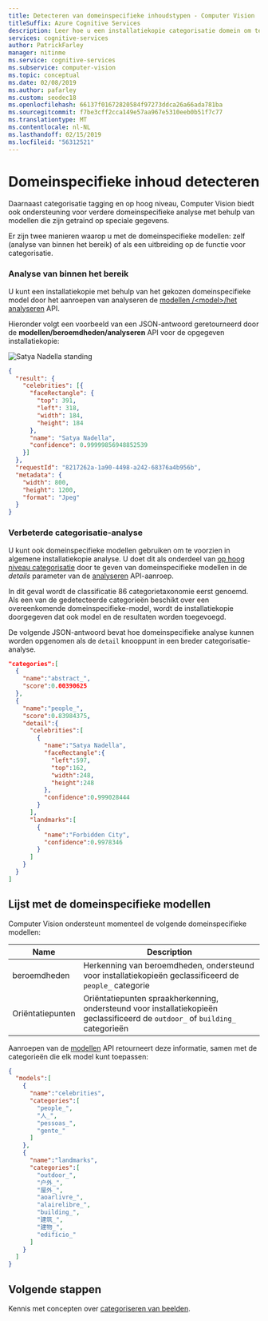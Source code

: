 ```yaml
---
title: Detecteren van domeinspecifieke inhoudstypen - Computer Vision
titleSuffix: Azure Cognitive Services
description: Leer hoe u een installatiekopie categorisatie domein om terug te keren meer gedetailleerde informatie over een afbeelding opgeven.
services: cognitive-services
author: PatrickFarley
manager: nitinme
ms.service: cognitive-services
ms.subservice: computer-vision
ms.topic: conceptual
ms.date: 02/08/2019
ms.author: pafarley
ms.custom: seodec18
ms.openlocfilehash: 66137f01672820584f97273ddca26a66ada781ba
ms.sourcegitcommit: f7be3cff2cca149e57aa967e5310eeb0b51f7c77
ms.translationtype: MT
ms.contentlocale: nl-NL
ms.lasthandoff: 02/15/2019
ms.locfileid: "56312521"
---
```

# <a name="detect-domain-specific-content"></a>Domeinspecifieke inhoud detecteren

Daarnaast categorisatie tagging en op hoog niveau, Computer Vision biedt ook ondersteuning voor verdere domeinspecifieke analyse met behulp van modellen die zijn getraind op speciale gegevens. 

Er zijn twee manieren waarop u met de domeinspecifieke modellen: zelf (analyse van binnen het bereik) of als een uitbreiding op de functie voor categorisatie.

### <a name="scoped-analysis"></a>Analyse van binnen het bereik

U kunt een installatiekopie met behulp van het gekozen domeinspecifieke model door het aanroepen van analyseren de [modellen /\<model\>/het analyseren](https://westus.dev.cognitive.microsoft.com/docs/services/5adf991815e1060e6355ad44/operations/56f91f2e778daf14a499e200) API. 

Hieronder volgt een voorbeeld van een JSON-antwoord geretourneerd door de **modellen/beroemdheden/analyseren** API voor de opgegeven installatiekopie:

![Satya Nadella standing](./images/satya.jpeg)

```json
{
  "result": {
    "celebrities": [{
      "faceRectangle": {
        "top": 391,
        "left": 318,
        "width": 184,
        "height": 184
      },
      "name": "Satya Nadella",
      "confidence": 0.99999856948852539
    }]
  },
  "requestId": "8217262a-1a90-4498-a242-68376a4b956b",
  "metadata": {
    "width": 800,
    "height": 1200,
    "format": "Jpeg"
  }
}
```

### <a name="enhanced-categorization-analysis"></a>Verbeterde categorisatie-analyse  

U kunt ook domeinspecifieke modellen gebruiken om te voorzien in algemene installatiekopie analyse. U doet dit als onderdeel van [op hoog niveau categorisatie](concept-categorizing-images.md) door te geven van domeinspecifieke modellen in de *details* parameter van de [analyseren](https://westus.dev.cognitive.microsoft.com/docs/services/5adf991815e1060e6355ad44/operations/56f91f2e778daf14a499e1fa) API-aanroep. 

In dit geval wordt de classificatie 86 categorietaxonomie eerst genoemd. Als een van de gedetecteerde categorieën beschikt over een overeenkomende domeinspecifieke-model, wordt de installatiekopie doorgegeven dat ook model en de resultaten worden toegevoegd. 

De volgende JSON-antwoord bevat hoe domeinspecifieke analyse kunnen worden opgenomen als de `detail` knooppunt in een breder categorisatie-analyse.

```json
"categories":[  
  {  
    "name":"abstract_",
    "score":0.00390625
  },
  {  
    "name":"people_",
    "score":0.83984375,
    "detail":{  
      "celebrities":[  
        {  
          "name":"Satya Nadella",
          "faceRectangle":{  
            "left":597,
            "top":162,
            "width":248,
            "height":248
          },
          "confidence":0.999028444
        }
      ],
      "landmarks":[  
        {  
          "name":"Forbidden City",
          "confidence":0.9978346
        }
      ]
    }
  }
]
```

## <a name="list-the-domain-specific-models"></a>Lijst met de domeinspecifieke modellen

Computer Vision ondersteunt momenteel de volgende domeinspecifieke modellen:

| Name | Description |
|------|-------------|
| beroemdheden | Herkenning van beroemdheden, ondersteund voor installatiekopieën geclassificeerd de `people_` categorie |
| Oriëntatiepunten | Oriëntatiepunten spraakherkenning, ondersteund voor installatiekopieën geclassificeerd de `outdoor_` of `building_` categorieën |

Aanroepen van de [modellen](https://westus.dev.cognitive.microsoft.com/docs/services/5adf991815e1060e6355ad44/operations/56f91f2e778daf14a499e1fd) API retourneert deze informatie, samen met de categorieën die elk model kunt toepassen:

```json
{  
  "models":[  
    {  
      "name":"celebrities",
      "categories":[  
        "people_",
        "人_",
        "pessoas_",
        "gente_"
      ]
    },
    {  
      "name":"landmarks",
      "categories":[  
        "outdoor_",
        "户外_",
        "屋外_",
        "aoarlivre_",
        "alairelibre_",
        "building_",
        "建筑_",
        "建物_",
        "edifício_"
      ]
    }
  ]
}
```

## <a name="next-steps"></a>Volgende stappen

Kennis met concepten over [categoriseren van beelden](concept-categorizing-images.md).
